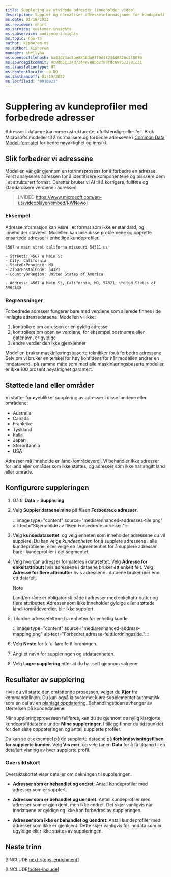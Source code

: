 ```yaml
---
title: Supplering av utvidede adresser (inneholder video)
description: Suppler og normaliser adresseinformasjonen for kundeprofiler med Microsofts modeller.
ms.date: 01/19/2022
ms.reviewer: mhart
ms.service: customer-insights
ms.subservice: audience-insights
ms.topic: how-to
author: kishorem-ms
ms.author: kishorem
manager: shellyha
ms.openlocfilehash: ba43d24ac5ae8846da87f0d41234d8616c2f8070
ms.sourcegitcommit: 4c9db6c124d7244e7e8bb2f8bfdc697523781c31
ms.translationtype: HT
ms.contentlocale: nb-NO
ms.lasthandoff: 01/19/2022
ms.locfileid: "8010921"
---
```

# <a name="enrichment-of-customer-profiles-with-enhanced-addresses"></a>Supplering av kundeprofiler med forbedrede adresser

Adresser i dataene kan være ustrukturerte, ufullstendige eller feil. Bruk Microsofts modeller til å normalisere og forbedre adressene i [Common Data Model-formatet](/common-data-model/schema/core/applicationcommon/address) for bedre nøyaktighet og innsikt.

## <a name="how-we-enhance-addresses"></a>Slik forbedrer vi adressene

Modellen vår går gjennom en totrinnsprosess for å forbedre en adresse. Først analyseres adressen for å identifisere komponentene og plassere dem i et strukturert format. Deretter bruker vi AI til å korrigere, fullføre og standardisere verdiene i adressen.

> [!VIDEO https://www.microsoft.com/en-us/videoplayer/embed/RWNewo]

### <a name="example"></a>Eksempel

Adresseinformasjon kan være i et format som ikke er standard, og inneholder stavefeil. Modellen kan løse disse problemene og opprette ensartede adresser i enhetlige kundeprofiler.

```Input
4567 w main stret californa missouri 54321 us
```

```Output
- Street1: 4567 W Main St
- City: California
- StateOrProvince: MO
- ZipOrPostalCode: 54321
- CountryOrRegion: United States of America

- Address: 4567 W Main St, California, MO, 54321, United States of America
```

### <a name="limitations"></a>Begrensninger

Forbedrede adresser fungerer bare med verdiene som allerede finnes i de innlagte adressedataene. Modellen vil ikke: 

1. kontrollere om adressen er en gyldig adresse
2. kontrollere om noen av verdiene, for eksempel postnumre eller gatenavn, er gyldige
3. endre verdier den ikke gjenkjenner

Modellen bruker maskinlæringsbaserte teknikker for å forbedre adressene. Selv om vi bruker en terskel for høy konfidens for når modellen endrer en inndataverdi, på samme måte som med alle maskinlæringsbaserte modeller, er ikke 100 prosent nøyaktighet garantert.

## <a name="supported-countries-or-regions"></a>Støttede land eller områder

Vi støtter for øyeblikket supplering av adresser i disse landene eller områdene: 

- Australia
- Canada
- Frankrike
- Tyskland
- Italia
- Japan
- Storbritannia
- USA

Adresser må inneholde en land-/områdeverdi. Vi behandler ikke adresser for land eller områder som ikke støttes, og adresser som ikke har angitt land eller område.

## <a name="configure-the-enrichment"></a>Konfigurere suppleringen

1. Gå til **Data** > **Supplering**.

1. Velg **Suppler dataene mine** på flisen **Forbedrede adresser**.

   :::image type="content" source="media/enhanced-addresses-tile.png" alt-text="Skjermbilde av flisen Forbedrede adresser.":::

1. Velg **kundedatasettet**, og velg enheten som inneholder adressene du vil supplere. Du kan velge *kundeenheten* for å supplere adressene i alle kundeprofilene, eller velge en segmentenhet for å supplere adresser bare i kundeprofiler i det segmentet.

1. Velg hvordan adresser formateres i datasettet. Velg **Adresse for enkeltattributt** hvis adressene i dataene bruker ett enkelt felt. Velg **Adresse for flere attributter** hvis adressene i dataene bruker mer enn ett datafelt.

   > [!NOTE]
   > Land/område er obligatorisk både i adresser med enkeltattributter og flere attributter. Adresser som ikke inneholder gyldige eller støttede land-/områdeverdier, blir ikke supplert.

1.  Tilordne adressefeltene fra enheten for enhetlig kunde.

    :::image type="content" source="media/enhanced-address-mapping.png" alt-text="Forbedret adresse-felttilordningsside.":::

1. Velg **Neste** for å fullføre felttilordningen.

1. Angi et navn for suppleringen og utdataenheten.

1. Velg **Lagre supplering** etter at du har sett gjennom valgene.

## <a name="enrichment-results"></a>Resultater av supplering

Hvis du vil starte den omfattende prosessen, velger du **Kjør** fra kommandolinjen. Du kan også la systemet kjøre supplementet automatisk som en del av en [planlagt oppdatering](system.md#schedule-tab). Behandlingstiden avhenger av størrelsen på kundedataene.

Når suppleringsprosessen fullføres, kan du se gjennom de nylig klargjorte kundeprofildataene under **Mine suppleringer**. I tillegg finner du tidspunktet for den siste oppdateringen og antall supplerte profiler.

Du kan se et eksempel på de supplerte dataene på **forhåndsvisningsflisen for supplerte kunder**. Velg **Vis mer**, og velg fanen **Data** for å få tilgang til en detaljert visning av hver supplerte profil.

### <a name="overview-card"></a>Oversiktskort

Oversiktskortet viser detaljer om dekningen til suppleringen. 

* **Adresser som er behandlet og endret**: Antall kundeprofiler med adresser som er supplert.

* **Adresser som er behandlet og uendret**: Antall kundeprofiler med adresser som er gjenkjent, men ikke endret. Det skjer vanligvis når inndataene er gyldige og ikke kan forbedres av suppleringen.

* **Adresser som ikke er behandlet og uendret**: Antall kundeprofiler med adresser som ikke er gjenkjent. Dette skjer vanligvis for inndata som er ugyldige eller ikke støttes av suppleringen.

## <a name="next-steps"></a>Neste trinn

[!INCLUDE [next-steps-enrichment](../includes/next-steps-enrichment.md)]

[!INCLUDE[footer-include](../includes/footer-banner.md)]
